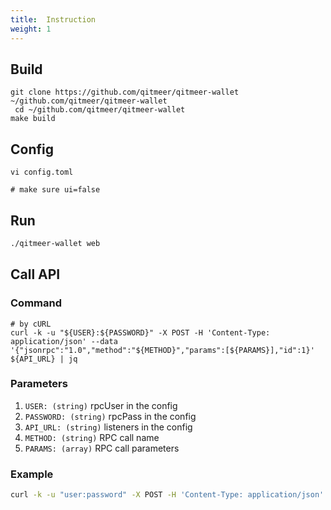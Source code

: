 ```yaml
---
title:  Instruction
weight: 1
---
```


## Build 
```shell
git clone https://github.com/qitmeer/qitmeer-wallet ~/github.com/qitmeer/qitmeer-wallet
 cd ~/github.com/qitmeer/qitmeer-wallet
make build
```

## Config
```
vi config.toml

# make sure ui=false

```

## Run

```sh
./qitmeer-wallet web
```
## Call API

### Command
```shell
# by cURL
curl -k -u "${USER}:${PASSWORD}" -X POST -H 'Content-Type: application/json' --data '{"jsonrpc":"1.0","method":"${METHOD}","params":[${PARAMS}],"id":1}' ${API_URL} | jq
```
### Parameters
1. `USER: (string)` rpcUser in the config
2. `PASSWORD: (string)` rpcPass in the config
3. `API_URL: (string)` listeners in the config
4. `METHOD: (string)` RPC call name
5. `PARAMS: (array)` RPC call parameters 

### Example
```sh
curl -k -u "user:password" -X POST -H 'Content-Type: application/json' --data '{"jsonrpc":"1.0","method":"wallet_createAccount","params":["account"],"id":1}' http://127.0.0.1:38130/api | jq
```